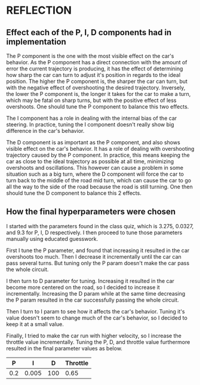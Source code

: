 # REFLECTION

## Effect each of the P, I, D components had in implementation
The P component is the one with the most visible effect on the car's behavior. As the P component has a direct connection with the amount of error the current trajectory is producing, it has the effect of determining how sharp the car can turn to adjust it's position in regards to the ideal position. The higher the P component is, the sharper the car can turn, but with the negative effect of overshooting the desired trajectory. Inversely, the lower the P component is, the longer it takes for the car to make a turn, which may be fatal on sharp turns, but with the positive effect of less overshoots. One should tune the P component to balance this two effects.

The I component has a role in dealing with the internal bias of the car steering. In practice, tuning the I component doesn't really show big difference in the car's behavior.

The D component is as important as the P component, and also shows visible effect on the car's behavior. It has a role of dealing with overshooting trajectory caused by the P component. In practice, this means keeping the car as close to the ideal trajectory as possible at all time, minimizing overshoots and oscillations. This however can cause a problem in some situation such as a big turn, where the D component will force the car to turn back to the middle of the road mid turn, which can cause the car to go all the way to the side of the road because the road is still turning. One then should tune the D component to balance this 2 effects.

## How the final hyperparameters were chosen
I started with the parameters found in the class quiz, which is 3.275, 0.0327, and 9.3 for P, I, D respectively. I then proceed to tune those parameters manually using educated guesswork.

First I tune the P parameter, and found that increasing it resulted in the car overshoots too much. Then I decrease it incrementally until the car can pass several turns. But tuning only the P param doesn't make the car pass the whole circuit.

I then turn to D parameter for tuning. Increasing it resulted in the car become more centered on the road, so I decided to increase it incrementally. Increasing the D param while at the same time decreasing the P param resulted in the car successfully passing the whole circuit.

Then I turn to I param to see how it affects the car's behavior. Tuning it's value doesn't seem to change much of the car's behavior, so I decided to keep it at a small value.

Finally, I tried to make the car run with higher velocity, so I increase the throttle value incrementally. Tuning the P, D, and throttle value furthermore resulted in the final parameter values as below.

P | I | D | Throttle
--- | --- | --- | ---
0.2 | 0.005 | 100 | 0.65
